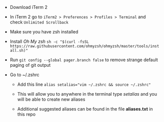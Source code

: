 * Download iTerm 2

* In iTerm 2 go to `iTerm2 > Preferences > Profiles > Terminal` and check `Unlimited Scrollback`

* Make sure you have zsh installed

* Install *Oh My zsh*
`sh -c "$(curl -fsSL https://raw.githubusercontent.com/ohmyzsh/ohmyzsh/master/tools/install.sh)"`

* Run `git config --global pager.branch false` to remove strange default paging of git output

* Go to ~/.zshrc

   - Add this line `alias setalias="vim ~/.zshrc && source ~/.zshrc"`
  
   - This will allow you to anywhere in the terminal type *setalias* and you will be able to create new aliases
   
   - Additional suggested aliases can be found in the file **aliases.txt** in this repo
   
 
